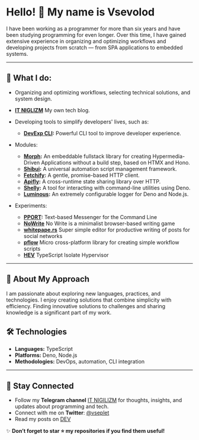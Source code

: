 # Hello! 👋 My name is Vsevolod

I have been working as a programmer for more than six years and have been studying programming for even longer. Over this time, I have gained extensive experience in organizing and optimizing workflows and developing projects from scratch — from SPA applications to embedded systems.

---

## 🚀 What I do:

- Organizing and optimizing workflows, selecting technical solutions, and system design.

- **[IT NIGLIZM](https://itng.blog/)** My own tech blog.
- Developing tools to simplify developers' lives, such as:
  - **[DevExp CLI](https://github.com/devexp-pro/cli):** Powerful CLI tool to improve developer experience.
- Modules:
  - **[Morph](https://github.com/vseplet/morph):** An embeddable fullstack library for creating Hypermedia-Driven Applications without a build step, based on HTMX and Hono.
  - **[Shibui](https://github.com/vseplet/shibui):** A universal automation script management framework.
  - **[Fetchify](https://github.com/vseplet/fetchify):** A gentle, promise-based HTTP client.
  - **[Apifly](https://github.com/vseplet/apifly):** A cross-runtime state sharing library over HTTP.
  - **[Shelly](https://github.com/vseplet/shelly):** A tool for interacting with command-line utilities using Deno.
  - **[Luminous](https://github.com/vseplet/luminous):** An extremely configurable logger for Deno and Node.js.
- Experiments:
  - **[PPORT](https://pport.top):** Text-based Messenger for the Command Line
  - **[NoWrite](https://nowrite.fun)** No Write is a minimalist browser-based writing game
  - **[whitepape.rs](https://whitepape.rs/)** Super simple editor for productive writing of posts for social networks
  - **[pflow](https://github.com/vseplet/pflow)** Micro cross-platform library for creating simple workflow scripts
  - **[HEV](https://github.com/vseplet/HEV)** TypeScript Isolate Hypervisor

---

## 🌱 About My Approach

I am passionate about exploring new languages, practices, and technologies. I enjoy creating solutions that combine simplicity with efficiency. Finding innovative solutions to challenges and sharing knowledge is a significant part of my work.

## 🛠️ Technologies

- **Languages:** TypeScript
- **Platforms:** Deno, Node.js
- **Methodologies:** DevOps, automation, CLI integration

---

## 📲 Stay Connected

- Follow my **Telegram channel** [IT NIGILIZM](https://t.me/itnigilizm) for thoughts, insights, and updates about programming and tech.  
- Connect with me on **Twitter**: [@vseplet](https://x.com/vseplet)
- Read my posts on [DEV](https://dev.to/sevapp)

✨ **Don’t forget to star ⭐ my repositories if you find them useful!**
